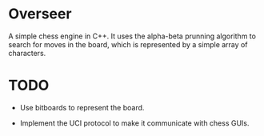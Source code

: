 # Overseer

A simple chess engine in C++. It uses the alpha-beta prunning algorithm to search for moves in the board, which is represented by a simple array of characters.

# TODO
- Use bitboards to represent the board.

- Implement the UCI protocol to make it communicate with chess GUIs.